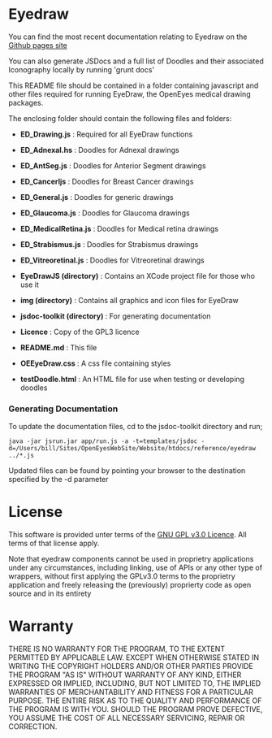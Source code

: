 Eyedraw
=======

You can find the most recent documentation relating to Eyedraw on the [Github pages site](http://openeyes.github.io/eyedraw/)

You can also generate JSDocs and a full list of Doodles and their associated Iconography locally by running 'grunt docs'


This README file should be contained in a folder containing javascript and other files required for running EyeDraw, the OpenEyes medical drawing packages.


The enclosing folder should contain the following files and folders:

- **ED_Drawing.js**		: Required for all EyeDraw functions
- **ED_Adnexal.hs**		: Doodles for Adnexal drawings
- **ED_AntSeg.js**		: Doodles for Anterior Segment drawings
- **ED_Cancerljs**		: Doodles for Breast Cancer drawings
- **ED_General.js**		: Doodles for generic drawings
- **ED_Glaucoma.js**		: Doodles for Glaucoma drawings
- **ED_MedicalRetina.js**	: Doodles for Medical retina drawings
- **ED_Strabismus.js**	: Doodles for Strabismus drawings
- **ED_Vitreoretinal.js**	: Doodles for Vitreoretinal drawings

- **EyeDrawJS (directory)**		: Contains an XCode project file for those who use it

- **img (directory)**		: Contains all graphics and icon files for EyeDraw

- **jsdoc-toolkit (directory)**	: For generating documentation

- **Licence**				: Copy of the GPL3 licence

- **README.md**				: This file

- **OEEyeDraw.css**		: A css file containing styles

- **testDoodle.html**		: An HTML file for use when testing or developing doodles


### Generating Documentation

To update the documentation files, cd to the jsdoc-toolkit directory and run;

	java -jar jsrun.jar app/run.js -a -t=templates/jsdoc -d=/Users/bill/Sites/OpenEyesWebSite/Website/htdocs/reference/eyedraw ../*.js

Updated files can be found by pointing your browser to the destination specified by the -d parameter

License
=======

This software is provided unter terms of the [GNU GPL v3.0 Licence](https://www.gnu.org/licenses/gpl-3.0.en.html). All terms of that license apply.

Note that eyedraw components cannot be used in proprietry applications under any circumstances, including linking, use of APIs or any other type of wrappers, without first applying the GPLv3.0 terms to the proprietry application and freely releasing the (previously) proprierty code as open source and in its entirety

Warranty
========

THERE IS NO WARRANTY FOR THE PROGRAM, TO THE EXTENT PERMITTED BY
APPLICABLE LAW.  EXCEPT WHEN OTHERWISE STATED IN WRITING THE COPYRIGHT
HOLDERS AND/OR OTHER PARTIES PROVIDE THE PROGRAM "AS IS" WITHOUT WARRANTY
OF ANY KIND, EITHER EXPRESSED OR IMPLIED, INCLUDING, BUT NOT LIMITED TO,
THE IMPLIED WARRANTIES OF MERCHANTABILITY AND FITNESS FOR A PARTICULAR
PURPOSE.  THE ENTIRE RISK AS TO THE QUALITY AND PERFORMANCE OF THE PROGRAM
IS WITH YOU.  SHOULD THE PROGRAM PROVE DEFECTIVE, YOU ASSUME THE COST OF
ALL NECESSARY SERVICING, REPAIR OR CORRECTION.
